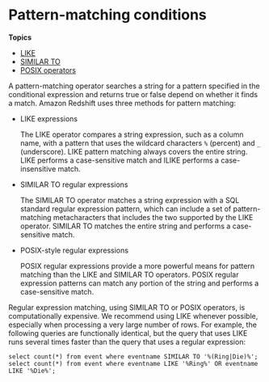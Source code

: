 # Pattern\-matching conditions<a name="pattern-matching-conditions"></a>

**Topics**
+ [LIKE](r_patternmatching_condition_like.md)
+ [SIMILAR TO](pattern-matching-conditions-similar-to.md)
+ [POSIX operators](pattern-matching-conditions-posix.md)

A pattern\-matching operator searches a string for a pattern specified in the conditional expression and returns true or false depend on whether it finds a match\. Amazon Redshift uses three methods for pattern matching: 
+ LIKE expressions

  The LIKE operator compares a string expression, such as a column name, with a pattern that uses the wildcard characters `%` \(percent\) and `_` \(underscore\)\. LIKE pattern matching always covers the entire string\. LIKE performs a case\-sensitive match and ILIKE performs a case\-insensitive match\. 
+ SIMILAR TO regular expressions

  The SIMILAR TO operator matches a string expression with a SQL standard regular expression pattern, which can include a set of pattern\-matching metacharacters that includes the two supported by the LIKE operator\. SIMILAR TO matches the entire string and performs a case\-sensitive match\.
+ POSIX\-style regular expressions 

  POSIX regular expressions provide a more powerful means for pattern matching than the LIKE and SIMILAR TO operators\. POSIX regular expression patterns can match any portion of the string and performs a case\-sensitive match\.

Regular expression matching, using SIMILAR TO or POSIX operators, is computationally expensive\. We recommend using LIKE whenever possible, especially when processing a very large number of rows\. For example, the following queries are functionally identical, but the query that uses LIKE runs several times faster than the query that uses a regular expression:

```
select count(*) from event where eventname SIMILAR TO '%(Ring|Die)%'; 
select count(*) from event where eventname LIKE '%Ring%' OR eventname LIKE '%Die%';
```